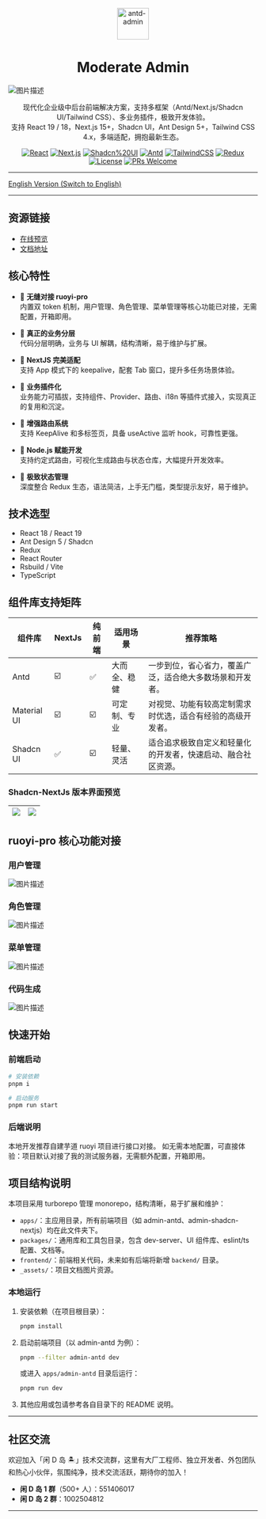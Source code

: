<p align="center">
 <img alt="antd-admin" height="64" src="./_assets/logo.png">
</p>

<h1 align="center">Moderate Admin</h1>

![图片描述](./_assets/info.png)

<div align="center">

现代化企业级中后台前端解决方案，支持多框架（Antd/Next.js/Shadcn UI/Tailwind CSS）、多业务插件，极致开发体验。
<br />
支持 React 19 / 18，Next.js 15+，Shadcn UI，Ant Design 5+，Tailwind CSS 4.x，多端适配，拥抱最新生态。

[![React](https://img.shields.io/badge/React-19.x%20%7C%2018.x-blue?style=flat-square)](https://react.dev/)
[![Next.js](https://img.shields.io/badge/Next.js-15%2B-black?style=flat-square)](https://nextjs.org/)
[![Shadcn%20UI](https://img.shields.io/badge/Shadcn--UI-%F0%9F%92%96-lightgrey?style=flat-square)](https://ui.shadcn.com/)
[![Antd](https://img.shields.io/badge/Antd-5.x-blue?style=flat-square)](https://ant.design/)
[![TailwindCSS](https://img.shields.io/badge/TailwindCSS-4.x-06B6D4?style=flat-square&logo=tailwindcss)](https://tailwindcss.com/)
[![Redux](https://img.shields.io/badge/Redux-Toolkit-purple?style=flat-square)](https://redux-toolkit.js.org/)
[![License](https://img.shields.io/github/license/DLand-Team/moderate-react-admin?style=flat-square)](./LICENSE)
[![PRs Welcome](https://img.shields.io/badge/PRs-welcome-brightgreen.svg?style=flat-square)](https://github.com/DLand-Team/moderate-react-admin/pulls)

</div>

---

[English Version (Switch to English)](./README.zh-CN.md)

---

## 资源链接

- [在线预览](http://111.229.110.163/)
- [文档地址](https://dland-team.github.io/moderate-react-admin/)

## 核心特性

- 🍎 **无缝对接 ruoyi-pro**  
  内置双 token 机制，用户管理、角色管理、菜单管理等核心功能已对接，无需配置，开箱即用。

- 🍇 **真正的业务分层**  
  代码分层明确，业务与 UI 解耦，结构清晰，易于维护与扩展。

- 🥥 **NextJS 完美适配**  
  支持 App 模式下的 keepalive，配套 Tab 窗口，提升多任务场景体验。

- 🥕 **业务插件化**  
  业务能力可插拔，支持组件、Provider、路由、i18n 等插件式接入，实现真正的复用和沉淀。

- 🍞 **增强路由系统**  
  支持 KeepAlive 和多标签页，具备 useActive 监听 hook，可靠性更强。

- 🥦 **Node.js 赋能开发**  
  支持约定式路由，可视化生成路由与状态仓库，大幅提升开发效率。

- 🥑 **极致状态管理**  
  深度整合 Redux 生态，语法简洁，上手无门槛，类型提示友好，易于维护。

## 技术选型

- React 18 / React 19
- Ant Design 5 / Shadcn
- Redux
- React Router
- Rsbuild / Vite
- TypeScript

## 组件库支持矩阵

| 组件库      | NextJs | 纯前端 | 适用场景     | 推荐策略                                                     |
| ----------- | ------ | ------ | ------------ | ------------------------------------------------------------ |
| Antd        | ☑️     | ✅     | 大而全、稳健 | 一步到位，省心省力，覆盖广泛，适合绝大多数场景和开发者。     |
| Material UI | ☑️     | ☑️     | 可定制、专业 | 对视觉、功能有较高定制需求时优选，适合有经验的高级开发者。   |
| Shadcn UI   | ✅     | ☑️     | 轻量、灵活   | 适合追求极致自定义和轻量化的开发者，快速启动、融合社区资源。 |

### Shadcn-NextJs 版本界面预览

| ![](_assets/shadcn-nextjs-2.png) | ![](_assets/shadcn-nexts-1.png) |
| :------------------------------: | :-----------------------------: |

## ruoyi-pro 核心功能对接

### 用户管理

![图片描述](./_assets/user.png)

### 角色管理

![图片描述](./_assets/role.png)

### 菜单管理

![图片描述](./_assets/menu.png)

### 代码生成

![图片描述](./_assets/code.png)

## 快速开始

### 前端启动

```bash
# 安装依赖
pnpm i

# 启动服务
pnpm run start
```

### 后端说明

本地开发推荐自建芋道 ruoyi 项目进行接口对接。
如无需本地配置，可直接体验：项目默认对接了我的测试服务器，无需额外配置，开箱即用。

## 项目结构说明

本项目采用 turborepo 管理 monorepo，结构清晰，易于扩展和维护：

- `apps/`：主应用目录，所有前端项目（如 admin-antd、admin-shadcn-nextjs）均在此文件夹下。
- `packages/`：通用库和工具包目录，包含 dev-server、UI 组件库、eslint/ts 配置、文档等。
- `frontend/`：前端相关代码，未来如有后端将新增 `backend/` 目录。
- `_assets/`：项目文档图片资源。

### 本地运行

1. 安装依赖（在项目根目录）：
   ```bash
   pnpm install
   ```
2. 启动前端项目（以 admin-antd 为例）：
   ```bash
   pnpm --filter admin-antd dev
   ```
   或进入 `apps/admin-antd` 目录后运行：
   ```bash
   pnpm run dev
   ```
3. 其他应用或包请参考各自目录下的 README 说明。

---

## 社区交流

欢迎加入「闲 D 岛 🏝️」技术交流群，这里有大厂工程师、独立开发者、外包团队和热心小伙伴，氛围纯净，技术交流活跃，期待你的加入！

- **闲 D 岛 1 群**（500+ 人）：551406017
- **闲 D 岛 2 群**：1002504812

---
